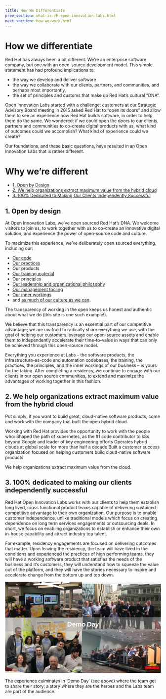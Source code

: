```yaml
---
title: How We Differentiate
prev_section: what-is-rh-open-innovation-labs.html
next_section: how-we-work.html
---
```


# How we differentiate

Red Hat has always been a bit different. We’re an enterprise software company, but one with an open-source development model. This simple statement has had profound implications to:
- the way we develop and deliver software
- the way we collaborate with our clients, partners, and communities, and perhaps most importantly,
- the set of principles and customs that make up Red Hat’s cultural “DNA”.

Open Innovation Labs started with a challenge: customers at our Strategic Advisory Board meeting in 2015 asked Red Hat to “open its doors” and allow them to see an experience how Red Hat builds software, in order to help them do the same. We wondered: if we could open the doors to our clients, partners and communities to co-create digital products with us, what kind of outcomes could we accomplish? What kind of experience could we create?

Our foundations, and these basic questions, have resulted in  an Open Innovation Labs that is rather different.

# Why we’re different

  - [1. Open by Design](#1-open-by-design)
  - [2. We help organizations extract maximum value from the hybrid cloud](#2-we-help-organizations-extract-maximum-value-from-the-hybrid-cloud)
  - [3. 100% Dedicated to Making Our Clients Independently Successful](#3-100-dedicated-to-making-our-clients-independently-successful)


## 1. Open by design

At Open Innovation Labs, we’ve open sourced Red Hat’s DNA. We welcome visitors to join us, to work together with us  to co-create an innovative digital solution, and experience the power of open-source code and culture. 

<!-- TODO: Eventually these should link to pages with multiple links for each item below -->
To maximize this experience, we’ve deliberately open sourced everything, including our:
- [Our code](https://github.com/rht-labs)
- [Our practices](https://openpracticelibrary.com/)
- Our products
- [Our training material](https://rht-labs.com/tech-exercise/#/)
- [Our principles](https://rht-labs.com/docs/labs-principles.html)
- [Our leadership and organizational philosophy](http://theopenorganization.org/)
- [Our management tooling](https://github.com/rht-labs/lodestar-frontend)
- [Our inner workings](https://rht-labs.com/docs/index.html)
- and [as much of our culture as we can](https://www.amazon.com/DevOps-Culture-Practice-OpenShift-continuous/dp/1800202369/). 

<!-- TODO:  We wrote the book on Open Leadership and the Open Organisation. -->

The transparency of working in the open keeps us honest and authentic about what we do (this site is one such example!). 

We believe that this transparency is an essential part of our competitive advantage; we are unafraid to radically share everything we use, with the goal of helping our customers leverage our open-source assets and enable them to independently accelerate their time-to-value in ways that can only be achieved through this open-source model.

Everything you experience at Labs – the software products, the infrastructure-as-code and automation codebases, the training, the practices, the principles, and the inner workings of our business – is yours for the taking. After completing a residency, we continue to engage with our clients in our open source communities, to extend and maximize the advantages of working together in this fashion.

<!-- TODO: We could have something here about.... when that isn't possible we foster understanding of how to establish inner sourcing models so customers can unleash the potential of their workforce, remove bottlenecks, and minimize the impact of biases and silos through greater inclusivity.
-->

## 2. We help organizations extract maximum value from the hybrid cloud

Put simply: if you want to build great, cloud-native software products, come and work with the company that built the open hybrid cloud.

Working with Red Hat provides the opportunity to work with the people who:
Shaped the path of kubernetes, as the #1 code contributor to k8s beyond Google and leader of key engineering efforts
Operates hybrid clouds at global scale for more than half a decade
Built a customer success organization focused on helping customers build cloud-native software products

We help organizations extract maximum value from the cloud.

<!-- TODO:  Could stop here, or later… 

Want to know how Red Hat Site Reliability Engineering maintains reliable hybrid clouds at global scale, while maintaining a high rate of change velocity?

Collaborating with Open Innovation Labs provides our customers the opportunity to work with our Labs Site Reliability Engineering team (SRE). Our SREs are responsible for maintaining the reliability and change velocity of global labs hosting infrastructure. Our team leverages learnings, tools and techniques from our broader team of site reliability engineers at Red Hat, who have operated multi-tenant, hybrid clouds at global scale for more than half a decade. And our experience is not limited to just one public cloud platform; we’ve been managing these environments in ALL the major public clouds, as well as many varieties of private cloud infrastructures.

// TODO…could stop here.

We made a deliberate choice to focus on solving Open Hybrid Cloud computing challenges from the very beginning of Open Innovation Labs. Solving cloud computing challenges are the “table stakes” requirement for every engagement we perform. 

This deliberate choice means that we may lack expertise in some niche area not relevant to cloud computing. When that’s the case, we’ll partner or provide you with recommendations of other firms to work with when that’s what you really need! Our strategic focus has allowed us to develop what we believe are the strongest capabilities and deepest subject matter expertise on hybrid cloud computing in the industry.

// TODO: or could just stop here.
--->

## 3. 100% dedicated to making our clients independently successful

Red Hat Open Innovation Labs works with our clients to help them establish long lived, cross functional product teams capable of delivering sustained competitive advantage to their own organization. 
Our purpose is to enable customer independence, unlike traditional models which focus on creating dependence on long term services engagements or outsourcing deals. In short, we focus on enabling organizations to establish or enhance their own in-house capability and attract industry top talent. 

For example, residency engagements are focused on delivering outcomes that matter. Upon leaving the residency, the team will have lived in the conditions and experienced the practices of high performing teams, they will have a working software product that satisfies the needs of the business and it’s customers, they will understand how to squeeze the value out of the platform, and they will have the stories necessary to inspire and accelerate change from the bottom up and top down.

![../images/demo-day-montage.png](../images/demo-day-montage.png)

The experience culminates in ‘Demo Day’ (see above) where the team get to share their story; a story where they are the heroes and the Labs team are part of the audience.

<!--
// TODO: <Could finish here?>
Residency engagements are focused on your target outcomes, not product features. Upon leaving the residency, the team will have lived in the conditions and experienced the practices of high performing teams, they will have a working software product that satisfies the needs of the business and it’s customers, they will understand how to squeeze the value out of the platform, and they will have the stories necessary to inspire and accelerate change from the bottom up and top down.
[Insert link on how our clients leverage from our shared experience]
The experience culminates in ‘Demo day’ where the team get to share their story; a story where they are the heroes and the Labs team are part of the audience.
--->

